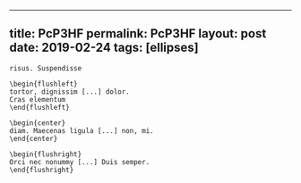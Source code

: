 ---
 title: PcP3HF
 permalink: PcP3HF
 layout: post
 date: 2019-02-24
 tags: [ellipses]
 ---

```latexLorem ipsum dolor sit [...]
risus. Suspendisse

\begin{flushleft}
tortor, dignissim [...] dolor.
Cras elementum
\end{flushleft}

\begin{center}
diam. Maecenas ligula [...] non, mi.
\end{center}

\begin{flushright}
Orci nec nonummy [...] Duis semper.
\end{flushright}
```